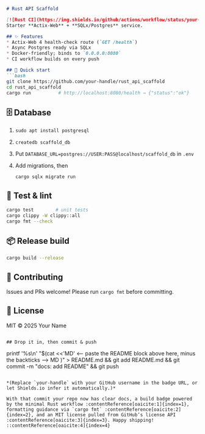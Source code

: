 ````markdown
# Rust API Scaffold

[![Rust CI](https://img.shields.io/github/actions/workflow/status/your-handle/rust_api_scaffold/rust.yml?branch=main)](../../actions)  
Starter **Actix-Web** + **SQLx/Postgres** service.

## ✨ Features
* Actix-Web 4 health-check route (`GET /health`)  
* Async Postgres ready via SQLx  
* Docker-friendly; binds to `0.0.0.0:8080`  
* CI workflow builds on every push

## 🚀 Quick start
```bash
git clone https://github.com/your-handle/rust_api_scaffold
cd rust_api_scaffold
cargo run          # http://localhost:8080/health → {"status":"ok"}
````

## 🗄  Database

1. `sudo apt install postgresql`
2. `createdb scaffold_db`
3. Put `DATABASE_URL=postgres://USER:PASS@localhost/scaffold_db` in `.env`
4. Add migrations, then

   ```bash
   cargo sqlx migrate run
   ```

## 🧪 Test & lint

```bash
cargo test        # unit tests
cargo clippy -W clippy::all
cargo fmt --check
```

## 📦 Release build

```bash
cargo build --release
```

## 🤝 Contributing

Issues and PRs welcome! Please run `cargo fmt` before committing.

## 📜 License

MIT © 2025 Your Name

```

## Drop it in, then commit & push

```

printf '%s\n' "\$(cat <<'MD'
<-- paste the README block above here, minus the backticks -->
MD
)" > README.md &&
git add README.md && git commit -m "docs: add README" && git push

```

*(Replace `your-handle` with your GitHub username in the badge URL, or let Shields.io infer it automatically.)*

With that commit your repo now has clear docs, a build badge powered by the minimal Rust workflow :contentReference[oaicite:1]{index=1}, formatting guidance via `cargo fmt` :contentReference[oaicite:2]{index=2}, and an MIT license pulled from GitHub’s license API :contentReference[oaicite:3]{index=3}. Happy shipping!
::contentReference[oaicite:4]{index=4}
```

[1]: https://github.com/actix/examples/blob/master/README.md?utm_source=chatgpt.com "README.md - actix/examples - GitHub"
[2]: https://docs.github.com/en/actions/how-tos/use-cases-and-examples/building-and-testing/building-and-testing-rust?utm_source=chatgpt.com "Building and testing Rust - GitHub Docs"
[3]: https://shields.io/badges/git-hub-actions-workflow-status?utm_source=chatgpt.com "GitHub Actions Workflow Status - Shields.io"
[4]: https://jimbobbennett.dev/blogs/cargo-fmt/?utm_source=chatgpt.com "Format Rust code with cargo format - JimBobBennett"
[5]: https://github.com/rust-lang/rustfmt?utm_source=chatgpt.com "rust-lang/rustfmt: Format Rust code - GitHub"
